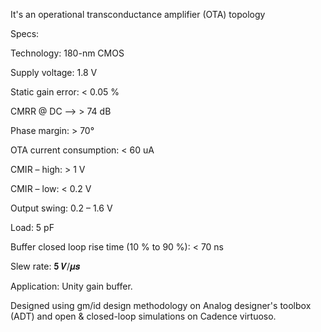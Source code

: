 It's an operational transconductance amplifier (OTA) topology 

Specs:

Technology: 180-nm CMOS

Supply voltage: 1.8 V

Static gain error: < 0.05 %

CMRR @ DC --> > 74 dB

Phase margin: > 70°

OTA current consumption: < 60 uA

CMIR – high: > 1 V

CMIR – low: < 0.2 V

Output swing: 0.2 – 1.6 V

Load: 5 pF

Buffer closed loop rise time (10 % to 90 %): < 70 ns

Slew rate: 𝟓 𝑽/𝝁𝒔

Application:
Unity gain buffer.

Designed using gm/id design methodology on Analog designer's toolbox (ADT) and open & closed-loop simulations on Cadence virtuoso.
